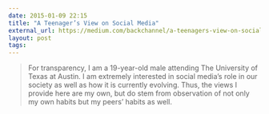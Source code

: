```yaml
---
date: 2015-01-09 22:15
title: "A Teenager’s View on Social Media"
external_url: https://medium.com/backchannel/a-teenagers-view-on-social-media-1df945c09ac6
layout: post
tags:
---
```


>For transparency, I am a 19-year-old male attending The University of Texas at Austin. I am extremely interested in social media’s role in our society as well as how it is currently evolving. Thus, the views I provide here are my own, but do stem from observation of not only my own habits but my peers’ habits as well.
